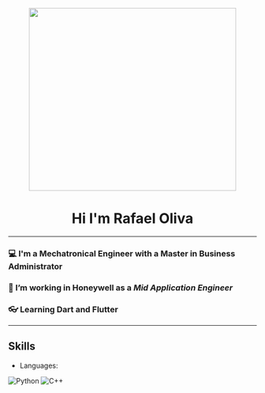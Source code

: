 <p align="center">
  <img src="https://user-images.githubusercontent.com/80061209/243800811-4fe680bf-9caf-4be6-b4e1-d5ca6ef1ab46.png" width="420" height="370">
</p>
<h1 style="text-align: center;"></h1>
<div align="center">
  <h1 >Hi I'm Rafael Oliva</h1>
</div>

---

### :computer: I'm a Mechatronical Engineer with a Master in Business Administrator
### :bee: I’m working in Honeywell as a *Mid Application Engineer*
### 👓 Learning Dart and Flutter 
---
## Skills
- Languages:

![Python](https://img.shields.io/badge/Python%20-%2314354C?style=flat-square&logo=python&logoColor=white)
![C++](https://img.shields.io/badge/C++%20-%2300599C?style=flat-square&logo=c%2B%2B&logoColor=white)
